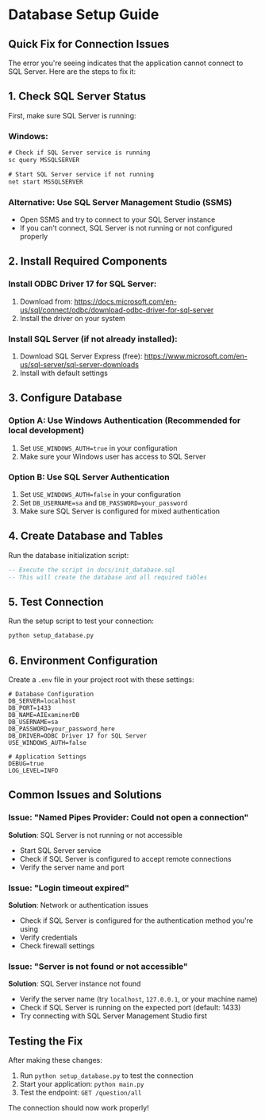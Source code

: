 # Database Setup Guide

## Quick Fix for Connection Issues

The error you're seeing indicates that the application cannot connect to SQL Server. Here are the steps to fix it:

## 1. Check SQL Server Status

First, make sure SQL Server is running:

### Windows:
```cmd
# Check if SQL Server service is running
sc query MSSQLSERVER

# Start SQL Server service if not running
net start MSSQLSERVER
```

### Alternative: Use SQL Server Management Studio (SSMS)
- Open SSMS and try to connect to your SQL Server instance
- If you can't connect, SQL Server is not running or not configured properly

## 2. Install Required Components

### Install ODBC Driver 17 for SQL Server:
1. Download from: https://docs.microsoft.com/en-us/sql/connect/odbc/download-odbc-driver-for-sql-server
2. Install the driver on your system

### Install SQL Server (if not already installed):
1. Download SQL Server Express (free): https://www.microsoft.com/en-us/sql-server/sql-server-downloads
2. Install with default settings

## 3. Configure Database

### Option A: Use Windows Authentication (Recommended for local development)
1. Set `USE_WINDOWS_AUTH=true` in your configuration
2. Make sure your Windows user has access to SQL Server

### Option B: Use SQL Server Authentication
1. Set `USE_WINDOWS_AUTH=false` in your configuration
2. Set `DB_USERNAME=sa` and `DB_PASSWORD=your_password`
3. Make sure SQL Server is configured for mixed authentication

## 4. Create Database and Tables

Run the database initialization script:

```sql
-- Execute the script in docs/init_database.sql
-- This will create the database and all required tables
```

## 5. Test Connection

Run the setup script to test your connection:

```bash
python setup_database.py
```

## 6. Environment Configuration

Create a `.env` file in your project root with these settings:

```env
# Database Configuration
DB_SERVER=localhost
DB_PORT=1433
DB_NAME=AIExaminerDB
DB_USERNAME=sa
DB_PASSWORD=your_password_here
DB_DRIVER=ODBC Driver 17 for SQL Server
USE_WINDOWS_AUTH=false

# Application Settings
DEBUG=true
LOG_LEVEL=INFO
```

## Common Issues and Solutions

### Issue: "Named Pipes Provider: Could not open a connection"
**Solution**: SQL Server is not running or not accessible
- Start SQL Server service
- Check if SQL Server is configured to accept remote connections
- Verify the server name and port

### Issue: "Login timeout expired"
**Solution**: Network or authentication issues
- Check if SQL Server is configured for the authentication method you're using
- Verify credentials
- Check firewall settings

### Issue: "Server is not found or not accessible"
**Solution**: SQL Server instance not found
- Verify the server name (try `localhost`, `127.0.0.1`, or your machine name)
- Check if SQL Server is running on the expected port (default: 1433)
- Try connecting with SQL Server Management Studio first

## Testing the Fix

After making these changes:

1. Run `python setup_database.py` to test the connection
2. Start your application: `python main.py`
3. Test the endpoint: `GET /question/all`

The connection should now work properly!
